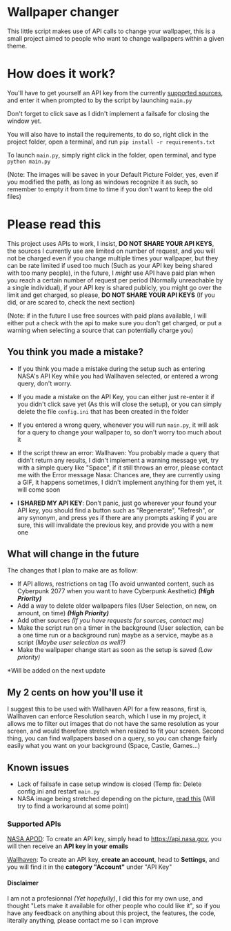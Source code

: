 # Wallpaper changer

This little script makes use of API calls to change your wallpaper, this is a small project aimed to people who want to change wallpapers within a given theme.


# How does it work?

You'll have to get yourself an API key from the currently [supported sources](#Supported-APIs), and enter it when prompted to by the script by launching `main.py` 

Don't forget to click save as I didn't implement a failsafe for closing the window yet.

You will also have to install the requirements, to do so, right click in the project folder, open a terminal, and run `pip install -r requirements.txt`

To launch `main.py`, simply right click in the folder, open terminal, and type `python main.py`

(Note: The images will be savec in your Default Picture Folder, yes, even if you modified the path, as long as windows recognize it as such, so remember to empty it from time to time if you don't want to keep the old files)


# Please read this

This project uses APIs to work, I insist, **DO NOT SHARE YOUR API KEYS**, the sources I currently use are limited on number of request, and you will not be charged even if you change multiple times your wallpaper, but they can be rate limited if used too much (Such as your API key being shared with too many people), in the future, I *might* use API have paid plan when you reach a certain number of request per period (Normally unreachable by a single individual), if your API key is shared publicly, you might go over the limit and get charged, so please, **DO NOT SHARE YOUR API KEYS** (If you did, or are scared to, check the next section)

(Note: if in the future I use free sources with paid plans available, I will either put a check with the api to make sure you don't get charged, or put a warning when selecting a source that can potentially charge you)


## You think you made a mistake?

- If you think you made a mistake during the setup such as entering NASA's API Key while you had Wallhaven selected, or entered a wrong query, don't worry.

- If you made a mistake on the API Key, you can either just re-enter it if you didn't click save yet (As this will close the setup), or you can simply delete the file `config.ini` that has been created in the folder

- If you entered a wrong query, whenever you will run `main.py`, it will ask for a query to change your wallpaper to, so don't worry too much about it

- If the script threw an error:
Wallhaven: You probably made a query that didn't return any results, I didn't implement a warning message yet, try with a simple query like "Space", if it still throws an error, please contact me with the Error message
Nasa: Chances are, they are currently using a GIF, it happens sometimes, I didn't implement anything for them yet, it will come soon

- **I SHARED MY API KEY**: Don't panic, just go wherever your found your API key, you should find a button such as "Regenerate", "Refresh", or any synonym, and press yes if there are any prompts asking if you are sure, this will invalidate the previous key, and provide you with a new one 

## What will change in the future
The changes that I plan to make are as follow:

- If API allows, restrictions on tag (To avoid unwanted content, such as Cyberpunk 2077 when you want to have Cyberpunk Aesthetic) ***(High Priority)***
- Add a way to delete older wallpapers files (User Selection, on new, on amount, on time) ***(High Priority)***
- Add other sources *(If you have requests for sources, contact me)*
- Make the script run on a timer in the background (User selection, can be a one time run or a background run) maybe as a service, maybe as a script *(Maybe user selection as well?)*
- Make the wallpaper change start as soon as the setup is saved *(Low priority)*

*Will be added on the next update


## My 2 cents on how you'll use it
I suggest this to be used with Wallhaven API for a few reasons, first is, Wallhaven can enforce Resolution search, which I use in my project, it allows me to filter out images that do not have the same resolution as your screen, and would therefore stretch when resized to fit your screen. Second thing, you can find wallpapers based on a query, so you can change fairly easily what you want on your background (Space, Castle, Games...)


## Known issues
- Lack of failsafe in case setup window is closed (Temp fix: Delete config.ini and restart `main.py`
- NASA image being stretched depending on the picture, [read this](#-My-2-cents-on-how-you'll-use-it) (Will try to find a workaround at some point)

### Supported APIs
[NASA APOD](https://apod.nasa.gov/apod/astropix.html): To create an API key, simply head to https://api.nasa.gov, you will then receive an **API key in your emails**

[Wallhaven](https://wallhaven.cc): To create an API key, **create an account**, head to **Settings**, and you will find it in the **category "Account"** under "API Key"


#### Disclaimer
I am not a profesionnal *(Yet hopefully)*, I did this for my own use, and thought "Lets make it available for other people who could like it", so if you have any feedback on anything about this project, the features, the code, literally anything, please contact me so I can improve

